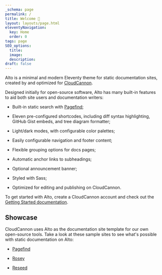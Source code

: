 ```yaml
---
_schema: page
permalink: /
title: Welcome 👋
layout: layouts/page.html
eleventyNavigation:
  key: Home
  order: 0
tags: page
SEO_options:
  title:
  image:
  description:
draft: false
---
```

Alto is a minimal and modern Eleventy theme for static documentation sites, created by and optimized for <a href="https://cloudcannon.com" target="_blank" rel="noopener">CloudCannon</a>.

Designed initially for open-source software, Alto has many built-in features to aid both site users and documentation writers:

* Built-in static search with <a href="https://pagefind.app" target="_blank" rel="noopener">Pagefind</a>;

* Eleven pre-configured shortcodes, including diff syntax highlighting, GitHub Gist embeds, and tree diagram formatter;

* Light/dark modes, with configurable color palettes;

* Easily configurable navigation and footer content;

* Flexible grouping options for docs pages;

* Automatic anchor links to subheadings;

* Optional announcement banner;

* Styled with Sass;&nbsp;

* Optimized for editing and publishing on CloudCannon.

To get started with Alto, create a CloudCannon account and check out the [Getting Started documentation](/docs/).

## Showcase

CloudCannon uses Alto as the documentation site template for our own open-source tools. Take a look at these sample sites to see what's possible with static documentation on Alto:&nbsp;

* <a href="https://pagefind.app/" target="_blank" rel="noopener">Pagefind</a>

* <a href="https://rosey.app/" target="_blank" rel="noopener">Rosey</a>

* <a href="https://reseed.app/" target="_blank" rel="noopener">Reseed</a>